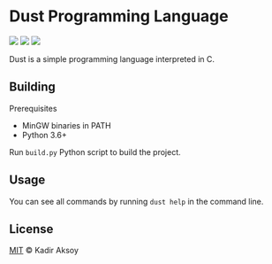 # Dust Programming Language
<p>
  <img src="https://img.shields.io/badge/license-MIT-blue.svg">
  <img src="https://img.shields.io/badge/version-0.0.2-yellow">
  <img src="https://app.codacy.com/project/badge/Grade/78b40ba8378d4292aa64c25178ca516c)](https://www.codacy.com/gh/kadir014/Dust/dashboard?utm_source=github.com&amp;utm_medium=referral&amp;utm_content=kadir014/Dust&amp;utm_campaign=Badge_Grade">
</p>
Dust is a simple programming language interpreted in C.

## Building
Prerequisites
- MinGW binaries in PATH
- Python 3.6+

Run `build.py` Python script to build the project.

## Usage
You can see all commands by running `dust help` in the command line.

## License
[MIT](LICENSE) © Kadir Aksoy
